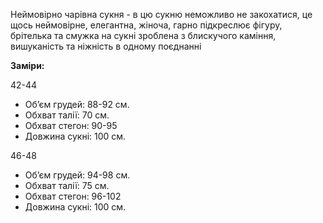 Неймовірно чарівна сукня - в цю сукню неможливо не закохатися, це щось неймовірне, елегантна, жіноча, гарно підкреслює фігуру, брітелька та смужка на сукні зроблена з блискучого каміння, вишуканість та ніжність в одному поєднанні

**Заміри:**
 
42-44

  - Обʼєм грудей: 88-92 см.
  - Обхват талії: 70 см.
  - Обхват стегон: 90-95
  - Довжина сукні: 100 см.

46-48

  - Обʼєм грудей: 94-98 см.
  - Обхват талії: 75 см.
  - Обхват стегон: 96-102
  - Довжина сукні: 100 см.